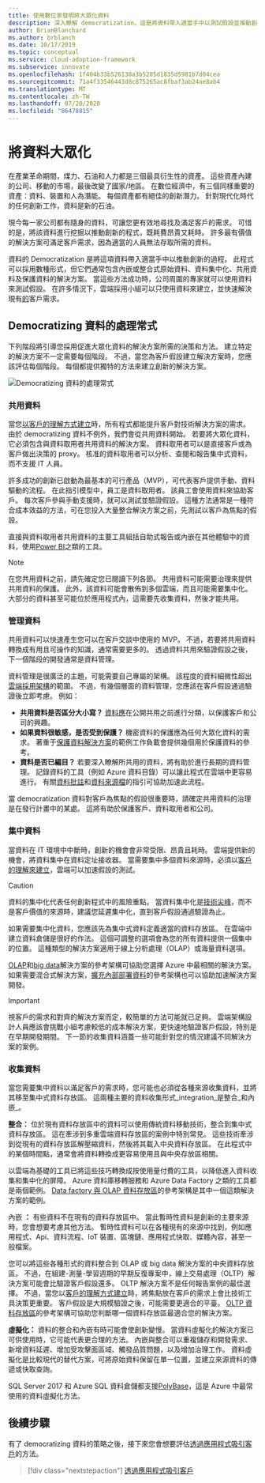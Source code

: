 ```yaml
---
title: 使用數位家發明將大眾化資料
description: 深入瞭解 democratization，這是將資料帶入適當手中以測試假設並推動創新的程式。
author: BrianBlanchard
ms.author: brblanch
ms.date: 10/17/2019
ms.topic: conceptual
ms.service: cloud-adoption-framework
ms.subservice: innovate
ms.openlocfilehash: 1f404b33b526130a3b5205d1835d5981b7d04cea
ms.sourcegitcommit: 71a4f33546443d8c875265ac8fbaf3ab24ae8ab4
ms.translationtype: MT
ms.contentlocale: zh-TW
ms.lasthandoff: 07/20/2020
ms.locfileid: "86478815"
---
```

# <a name="democratize-data"></a>將資料大眾化

在產業革命期間，煤力、石油和人力都是三個最具衍生性的資產。 這些資產內建的公司、移動的市場，最後改變了國家/地區。 在數位經濟中，有三個同樣重要的資產：資料、裝置和人為潛能。 每個資產都有絕佳的創新潛力。 針對現代化時代的任何創新工作，資料是新的石油。

現今每一家公司都有隨身的資料，可讓您更有效地尋找及滿足客戶的需求。 可惜的是，將該資料進行挖掘以推動創新的程式，既耗費昂貴又耗時。 許多最有價值的解決方案可滿足客戶需求，因為適當的人員無法存取所需的資料。

資料的 Democratization 是將這項資料帶入適當手中以推動創新的過程。 此程式可以採用數種形式，但它們通常包含內嵌或整合式原始資料、資料集中化、共用資料及保護資料的解決方案。 當這些方法成功時，公司周圍的專家就可以使用資料來測試假設。 在許多情況下，雲端採用小組可以只使用資料來建立，並快速解決現有[的](./build.md)客戶需求。

## <a name="process-of-democratizing-data"></a>Democratizing 資料的處理常式

下列階段將引導您採用促進大眾化資料的解決方案所需的決策和方法。 建立特定的解決方案不一定需要每個階段。 不過，當您為客戶假設建立解決方案時，您應該評估每個階段。 每個都提供獨特的方法來建立創新的解決方案。

![Democratizing 資料的處理常式](../../_images/innovate/democratize-data.png)

### <a name="share-data"></a>共用資料

當您[以客戶的理解方式建立](./build.md)時，所有程式都能提升客戶對技術解決方案的需求。 由於 democratizing 資料不例外，我們會從共用資料開始。 若要將大眾化資料，它必須包含與資料取用者共用資料的解決方案。 資料取用者可以是直接客戶或為客戶做出決策的 proxy。 核准的資料取用者可以分析、查閱和報告集中式資料，而不支援 IT 人員。

許多成功的創新已啟動為最基本的可行產品（MVP），可代表客戶提供手動、資料驅動的流程。 在此指引模型中，員工是資料取用者。 該員工會使用資料來協助客戶。 每次客戶參與手動支援時，就可以測試並驗證假設。 這種方法通常是一種符合成本效益的方法，可在您投入大量整合解決方案之前，先測試以客戶為焦點的假設。

直接與資料取用者共用資料的主要工具組括自助式報告或內嵌在其他體驗中的資料，使用[Power BI](https://docs.microsoft.com/power-bi)之類的工具。

> [!NOTE]
> 在您共用資料之前，請先確定您已閱讀下列各節。 共用資料可能需要治理來提供共用資料的保護。 此外，該資料可能會散佈到多個雲端，而且可能需要集中化。 大部分的資料甚至可能位於應用程式內，這需要先收集資料，然後才能共用。

### <a name="govern-data"></a>管理資料

共用資料可以快速產生您可以在客戶交談中使用的 MVP。 不過，若要將共用資料轉換成有用且可操作的知識，通常需要更多的。 透過資料共用來驗證假設之後，下一個階段的開發通常是資料管理。

資料管理是很廣泛的主題，可能需要自己專屬的架構。 該程度的資料細微性超出[雲端採用架構](../../index.yml)的範圍。 不過，有幾個層面的資料管理，您應該在客戶假設通過驗證後立即考慮。 例如：

- **共用資料是否區分大小寫？** [資料應](../../govern/policy-compliance/data-classification.md)在公開共用之前進行分類，以保護客戶和公司的興趣。
- **如果資料很敏感，是否受到保護？** 機密資料的保護應為任何大眾化資料的需求。 著重于[保護資料解決方案](https://docs.microsoft.com/azure/architecture/data-guide/scenarios/securing-data-solutions)的範例工作負載會提供幾個用於保護資料的參考。
- **資料是否已編目？** 若要深入瞭解所共用的資料，將有助於進行長期的資料管理。 記錄資料的工具（例如 Azure 資料目錄）可以讓此程式在雲端中更容易進行。 有關[資料批註](https://docs.microsoft.com/azure/data-catalog/data-catalog-how-to-annotate)和[資料來源檔](https://docs.microsoft.com/azure/data-catalog/data-catalog-how-to-documentation)的指引可協助加速此流程。

當 democratization 資料對客戶為焦點的假設很重要時，請確定共用資料的治理是在發行計畫中的某處。 這將有助於保護客戶、資料取用者和公司。

### <a name="centralize-data"></a>集中資料

當資料在 IT 環境中中斷時，創新的機會會非常受限、昂貴且耗時。 雲端提供新的機會，將資料集中在資料定址接收器。 當需要集中多個資料來源時，必須以[客戶的理解來建立](./build.md)，雲端可以加速假設的測試。

> [!CAUTION]
> 資料的集中化代表任何創新程式中的風險重點。 當資料集中化是[技術尖峰](./build.md#reduce-complexity-and-delay-technical-spikes)，而不是客戶價值的來源時，建議您延遲集中化，直到客戶假設通過驗證為止。

如果需要集中化資料，您應該先為集中式資料定義適當的資料存放區。 在雲端中建立資料倉儲是很好的作法。 這個可調整的選項會為您的所有資料提供一個集中的位置。 這種類型的解決方案適用于線上分析處理（OLAP）或海量資料選項。

[OLAP](https://docs.microsoft.com/azure/architecture/data-guide/relational-data/online-analytical-processing)和[big data](https://docs.microsoft.com/azure/architecture/data-guide/big-data)解決方案的參考架構可協助您選擇 Azure 中最相關的解決方案。 如果需要混合式解決方案，[擴充內部部署資料](https://docs.microsoft.com/azure/architecture/data-guide/scenarios/hybrid-on-premises-and-cloud)的參考架構也可以協助加速解決方案開發。

> [!IMPORTANT]
> 視客戶的需求和對齊的解決方案而定，較簡單的方法可能就已足夠。 雲端架構設計人員應該會挑戰小組考慮較低的成本解決方案，更快速地驗證客戶假設，特別是在早期開發期間。 下一節的收集資料涵蓋一些可能針對您的情況建議不同解決方案的案例。

### <a name="collect-data"></a>收集資料

當您需要集中資料以滿足客戶的需求時，您可能也必須從各種來源收集資料，並將其移至集中式資料存放區。 這兩種主要的資料收集形式_integration_是整合_和內嵌_。

**整合：** 位於現有資料存放區中的資料可以使用傳統資料移動技術，整合到集中式資料存放區。 這在牽涉到多重雲端資料存放區的案例中特別常見。 這些技術牽涉到從現有的資料存放區解壓縮資料，然後將其載入中央資料存放區。 在此程式中的某個時間點，通常會將資料轉換成更容易使用且與中央存放區相關。

以雲端為基礎的工具已將這些技巧轉換成按使用量付費的工具，以降低進入資料收集和集中化的屏障。 Azure 資料庫移轉服務和 Azure Data Factory 之類的工具都是兩個範例。 [Data factory 與 OLAP 資料存放區](https://docs.microsoft.com/azure/architecture/data-guide/relational-data/etl)的參考架構是其中一個這類解決方案的範例。

內嵌 **：** 有些資料不在現有的資料存放區中。 當此暫時性資料是創新的主要來源時，您會想要考慮其他方法。 暫時性資料可以在各種現有的來源中找到，例如應用程式、Api、資料流程、IoT 裝置、區塊鏈、應用程式快取、媒體內容，甚至一般檔案。

您可以將這些各種形式的資料整合到 OLAP 或 big data 解決方案的中央資料存放區。 不過，在組建-測量-學習週期的早期反復專案中，線上交易處理（OLTP）解決方案可能會比驗證客戶假設還多。 OLTP 解決方案不是任何報告案例的最佳選擇。 不過，當您以[客戶的理解方式建立](./build.md)時，將焦點放在客戶的需求上會比技術工具決策更重要。 客戶假設是大規模驗證之後，可能需要更適合的平臺。 [OLTP 資料存放區](https://docs.microsoft.com/azure/architecture/data-guide/relational-data/online-transaction-processing)的參考架構可協助您判斷哪一個資料存放區最適合您的解決方案。

**虛擬化：** 資料的整合和內嵌有時可能會使創新變慢。 當資料虛擬化的解決方案已可供使用時，它可能代表更合理的方法。 內嵌與整合可以重複儲存和開發需求、新增資料延遲、增加受攻擊面區域、觸發品質問題，以及增加治理工作。 資料虛擬化是比較現代的替代方案，可將原始資料保留在單一位置，並建立來源資料的傳遞或快取查詢。

SQL Server 2017 和 Azure SQL 資料倉儲都支援[PolyBase](https://docs.microsoft.com/sql/relational-databases/polybase/polybase-guide)，這是 Azure 中最常使用的資料虛擬化方法。

## <a name="next-steps"></a>後續步驟

有了 democratizing 資料的策略之後，接下來您會想要評估[透過應用程式吸引客戶](./apps.md)的方法。

> [!div class="nextstepaction"]
> [透過應用程式吸引客戶](./apps.md)
